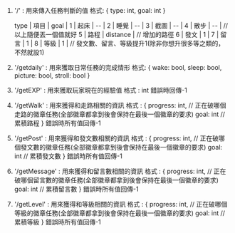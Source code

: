1. '/' : 用來傳入任務判斷的值
格式:
{
    type: int,
    goal: int
}

    type    |   項目    |   goal    |
     1      |   起床    |    --     |
     2      |   睡覺    |    --     |
     3      |   截圖    |    --     |
     4      |   散步    |    --     |   // 以上隨便丟一個值就好
     5      |   路程    |  distance |   // 增加的路徑
     6      |   發文    |     1     |
     7      |   留言    |     1     |
     8      |   等級    |     1     |   // 發文數、留言、等級提升1(除非你想升很多等之類的，不然就設1)

2. '/getdaily' : 用來獲取日常任務的完成情形
格式:
{
    wake: bool,
    sleep: bool,
    picture: bool,
    stroll: bool
}

3. '/getEXP' : 用來獲取玩家現在的經驗值
格式 : int
錯誤時回傳-1

4. '/getWalk' : 用來獲得和走路相關的資訊
格式 : 
{
    progress: int,    // 正在破哪個走路的徽章任務(全部徽章都拿到後會保持在最後一個徽章的要求)
    goal: int         // 累積路程
}
錯誤時所有值回傳-1

5. '/getPost' : 用來獲得和發文數相關的資訊
格式 : 
{
    progress: int,    // 正在破哪個發文數的徽章任務(全部徽章都拿到後會保持在最後一個徽章的要求)
    goal: int         // 累積發文數
}
錯誤時所有值回傳-1
6. '/getMessage' : 用來獲得和留言數相關的資訊
格式 : 
{
    progress: int,    // 正在破哪個留言數的徽章任務(全部徽章都拿到後會保持在最後一個徽章的要求)
    goal: int         // 累積留言數
}
錯誤時所有值回傳-1
7. '/getLevel' : 用來獲得和等級相關的資訊
格式 : 
{
    progress: int,    // 正在破哪個等級的徽章任務(全部徽章都拿到後會保持在最後一個徽章的要求)
    goal: int         // 累積等級
}
錯誤時所有值回傳-1